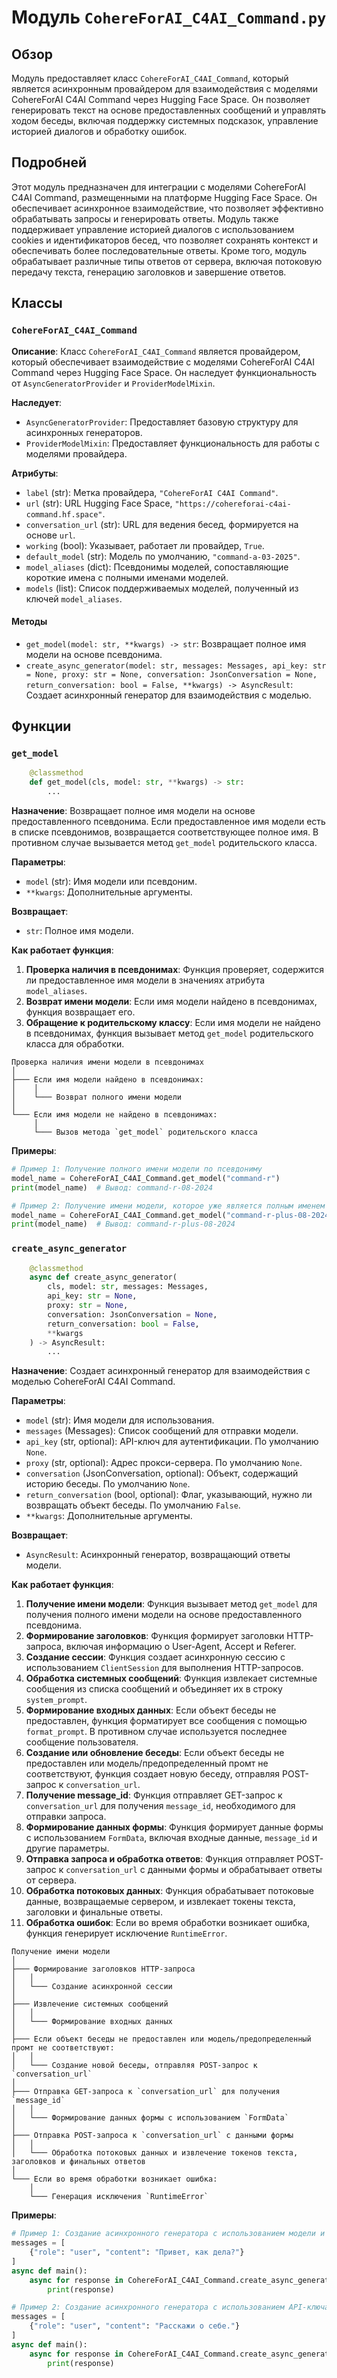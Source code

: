 # Модуль `CohereForAI_C4AI_Command.py`

## Обзор

Модуль предоставляет класс `CohereForAI_C4AI_Command`, который является асинхронным провайдером для взаимодействия с моделями CohereForAI C4AI Command через Hugging Face Space. Он позволяет генерировать текст на основе предоставленных сообщений и управлять ходом беседы, включая поддержку системных подсказок, управление историей диалогов и обработку ошибок.

## Подробней

Этот модуль предназначен для интеграции с моделями CohereForAI C4AI Command, размещенными на платформе Hugging Face Space. Он обеспечивает асинхронное взаимодействие, что позволяет эффективно обрабатывать запросы и генерировать ответы. Модуль также поддерживает управление историей диалогов с использованием cookies и идентификаторов бесед, что позволяет сохранять контекст и обеспечивать более последовательные ответы. Кроме того, модуль обрабатывает различные типы ответов от сервера, включая потоковую передачу текста, генерацию заголовков и завершение ответов.

## Классы

### `CohereForAI_C4AI_Command`

**Описание**: Класс `CohereForAI_C4AI_Command` является провайдером, который обеспечивает взаимодействие с моделями CohereForAI C4AI Command через Hugging Face Space. Он наследует функциональность от `AsyncGeneratorProvider` и `ProviderModelMixin`.

**Наследует**:

- `AsyncGeneratorProvider`: Предоставляет базовую структуру для асинхронных генераторов.
- `ProviderModelMixin`: Предоставляет функциональность для работы с моделями провайдера.

**Атрибуты**:

- `label` (str): Метка провайдера, `"CohereForAI C4AI Command"`.
- `url` (str): URL Hugging Face Space, `"https://cohereforai-c4ai-command.hf.space"`.
- `conversation_url` (str): URL для ведения бесед, формируется на основе `url`.
- `working` (bool): Указывает, работает ли провайдер, `True`.
- `default_model` (str): Модель по умолчанию, `"command-a-03-2025"`.
- `model_aliases` (dict): Псевдонимы моделей, сопоставляющие короткие имена с полными именами моделей.
- `models` (list): Список поддерживаемых моделей, полученный из ключей `model_aliases`.

#### Методы

- `get_model(model: str, **kwargs) -> str`: Возвращает полное имя модели на основе псевдонима.
- `create_async_generator(model: str, messages: Messages, api_key: str = None, proxy: str = None, conversation: JsonConversation = None, return_conversation: bool = False, **kwargs) -> AsyncResult`: Создает асинхронный генератор для взаимодействия с моделью.

## Функции

### `get_model`

```python
    @classmethod
    def get_model(cls, model: str, **kwargs) -> str:
        ...
```

**Назначение**: Возвращает полное имя модели на основе предоставленного псевдонима. Если предоставленное имя модели есть в списке псевдонимов, возвращается соответствующее полное имя. В противном случае вызывается метод `get_model` родительского класса.

**Параметры**:

- `model` (str): Имя модели или псевдоним.
- `**kwargs`: Дополнительные аргументы.

**Возвращает**:

- `str`: Полное имя модели.

**Как работает функция**:

1. **Проверка наличия в псевдонимах**: Функция проверяет, содержится ли предоставленное имя модели в значениях атрибута `model_aliases`.
2. **Возврат имени модели**: Если имя модели найдено в псевдонимах, функция возвращает его.
3. **Обращение к родительскому классу**: Если имя модели не найдено в псевдонимах, функция вызывает метод `get_model` родительского класса для обработки.

```
Проверка наличия имени модели в псевдонимах
│
├─── Если имя модели найдено в псевдонимах:
│    │
│    └─── Возврат полного имени модели
│
└─── Если имя модели не найдено в псевдонимах:
     │
     └─── Вызов метода `get_model` родительского класса
```

**Примеры**:

```python
# Пример 1: Получение полного имени модели по псевдониму
model_name = CohereForAI_C4AI_Command.get_model("command-r")
print(model_name)  # Вывод: command-r-08-2024

# Пример 2: Получение имени модели, которое уже является полным именем
model_name = CohereForAI_C4AI_Command.get_model("command-r-plus-08-2024")
print(model_name)  # Вывод: command-r-plus-08-2024
```

### `create_async_generator`

```python
    @classmethod
    async def create_async_generator(
        cls, model: str, messages: Messages,
        api_key: str = None, 
        proxy: str = None,
        conversation: JsonConversation = None,
        return_conversation: bool = False,
        **kwargs
    ) -> AsyncResult:
        ...
```

**Назначение**: Создает асинхронный генератор для взаимодействия с моделью CohereForAI C4AI Command.

**Параметры**:

- `model` (str): Имя модели для использования.
- `messages` (Messages): Список сообщений для отправки модели.
- `api_key` (str, optional): API-ключ для аутентификации. По умолчанию `None`.
- `proxy` (str, optional): Адрес прокси-сервера. По умолчанию `None`.
- `conversation` (JsonConversation, optional): Объект, содержащий историю беседы. По умолчанию `None`.
- `return_conversation` (bool, optional): Флаг, указывающий, нужно ли возвращать объект беседы. По умолчанию `False`.
- `**kwargs`: Дополнительные аргументы.

**Возвращает**:

- `AsyncResult`: Асинхронный генератор, возвращающий ответы модели.

**Как работает функция**:

1. **Получение имени модели**: Функция вызывает метод `get_model` для получения полного имени модели на основе предоставленного псевдонима.
2. **Формирование заголовков**: Функция формирует заголовки HTTP-запроса, включая информацию о User-Agent, Accept и Referer.
3. **Создание сессии**: Функция создает асинхронную сессию с использованием `ClientSession` для выполнения HTTP-запросов.
4. **Обработка системных сообщений**: Функция извлекает системные сообщения из списка сообщений и объединяет их в строку `system_prompt`.
5. **Формирование входных данных**: Если объект беседы не предоставлен, функция форматирует все сообщения с помощью `format_prompt`. В противном случае используется последнее сообщение пользователя.
6. **Создание или обновление беседы**: Если объект беседы не предоставлен или модель/предопределенный промт не соответствуют, функция создает новую беседу, отправляя POST-запрос к `conversation_url`.
7. **Получение message_id**: Функция отправляет GET-запрос к `conversation_url` для получения `message_id`, необходимого для отправки запроса.
8. **Формирование данных формы**: Функция формирует данные формы с использованием `FormData`, включая входные данные, `message_id` и другие параметры.
9. **Отправка запроса и обработка ответов**: Функция отправляет POST-запрос к `conversation_url` с данными формы и обрабатывает ответы от сервера.
10. **Обработка потоковых данных**: Функция обрабатывает потоковые данные, возвращаемые сервером, и извлекает токены текста, заголовки и финальные ответы.
11. **Обработка ошибок**: Если во время обработки возникает ошибка, функция генерирует исключение `RuntimeError`.

```
Получение имени модели
│
├─── Формирование заголовков HTTP-запроса
│   │
│   └─── Создание асинхронной сессии
│
├─── Извлечение системных сообщений
│   │
│   └─── Формирование входных данных
│
├─── Если объект беседы не предоставлен или модель/предопределенный промт не соответствуют:
│   │
│   └─── Создание новой беседы, отправляя POST-запрос к `conversation_url`
│
├─── Отправка GET-запроса к `conversation_url` для получения `message_id`
│   │
│   └─── Формирование данных формы с использованием `FormData`
│
├─── Отправка POST-запроса к `conversation_url` с данными формы
│   │
│   └─── Обработка потоковых данных и извлечение токенов текста, заголовков и финальных ответов
│
└─── Если во время обработки возникает ошибка:
    │
    └─── Генерация исключения `RuntimeError`
```

**Примеры**:

```python
# Пример 1: Создание асинхронного генератора с использованием модели и сообщений
messages = [
    {"role": "user", "content": "Привет, как дела?"}
]
async def main():
    async for response in CohereForAI_C4AI_Command.create_async_generator(model="command-r", messages=messages):
        print(response)

# Пример 2: Создание асинхронного генератора с использованием API-ключа и прокси
messages = [
    {"role": "user", "content": "Расскажи о себе."}
]
async def main():
    async for response in CohereForAI_C4AI_Command.create_async_generator(model="command-r", messages=messages, api_key="your_api_key", proxy="http://your_proxy"):
        print(response)